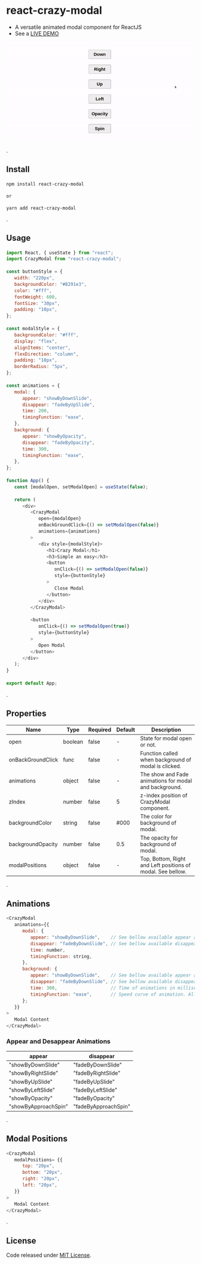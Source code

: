 # react-crazy-modal

 - A versatile animated modal component for ReactJS
 - See a [LIVE DEMO](https://hiagolf.github.io/live-demo-react-crazy-modal/)

<img src='https://raw.githubusercontent.com/hiagoLF/react-crazy-modal/main/preview/animations.gif?token=AJRARGCPR7CBC2GCBDFZYWDA7GPJO'/>

.
## Install

```shell
npm install react-crazy-modal

or

yarn add react-crazy-modal
```

.
## Usage
```js
import React, { useState } from "react";
import CrazyModal from "react-crazy-modal";

const buttonStyle = {
   width: "220px",
   backgroundColor: "#8291e3",
   color: "#fff",
   fontWeight: 600,
   fontSize: "30px",
   padding: "10px",
};

const modalStyle = {
   backgroundColor: "#fff",
   display: "flex",
   alignItems: "center",
   flexDirection: "column",
   padding: "10px",
   borderRadius: "5px",
};

const animations = {
   modal: {
      appear: "showByDownSlide",
      disappear: "fadeByUpSlide",
      time: 200,
      timingFunction: "ease",
   },
   background: {
      appear: "showByOpacity",
      disappear: "fadeByOpacity",
      time: 300,
      timingFunction: "ease",
   },
};

function App() {
   const [modalOpen, setModalOpen] = useState(false);

   return (
      <div>
         <CrazyModal
            open={modalOpen}
            onBackGroundClick={() => setModalOpen(false)}
            animations={animations}
         >
            <div style={modalStyle}>
               <h1>Crazy Modal</h1>
               <h3>Simple an easy</h3>
               <button 
                  onClick={() => setModalOpen(false)} 
                  style={buttonStyle}
               >
                  Close Modal
               </button>
            </div>
         </CrazyModal>

         <button 
            onClick={() => setModalOpen(true)}
            style={buttonStyle}
         >
            Open Modal
         </button>
      </div>
   );
}

export default App;
```

.
## Properties
| Name              | Type    | Required | Default | Description                                                 |
| ----------------- | ------- | -------- | ------- | ----------------------------------------------------------- |
| open              | boolean | false    | -       | State for modal open or not.                                |
| onBackGroundClick | func    | false    | -       | Function called when background of modal is clicked.        |
| animations        | object  | false    | -       | The show and Fade animations for modal and background.      |
| zIndex            | number  | false    | 5       | z-index position of CrazyModal component.                   |
| backgroundColor   | string  | false    | #000    | The color for background of modal.                          |
| backgroundOpacity | number  | false    | 0.5     | The opacity for background of modal.                        |
| modalPositions    | object  | false    | -       | Top, Bottom, Right and Left positions of modal. See bellow. |

.
## Animations
```js
<CrazyModal
   animations={{
      modal: {
         appear: "showByDownSlide",    // See bellow available appear animations
         disappear: "fadeByDownSlide", // See bellow available disappear animations
         time: number,
         timingFunction: string,
      },
      background: {
         appear: "showByDownSlide",    // See bellow available appear animations
         disappear: "fadeByDownSlide", // See bellow available disappear animations
         time: 300,                    // Time of animations in milliseconds
         timingFunction: "ease",       // Speed curve of animation. All css animation-timing-function are available 
      };
   }}
>
   Modal Content
</CrazyModal>
```

### Appear and Desappear Animations
| appear               | disappear            |
| -------------------- | -------------------- |
| "showByDownSlide"    | "fadeByDownSlide"    |
| "showByRightSlide"   | "fadeByRightSlide"   |
| "showByUpSlide"      | "fadeByUpSlide"      |
| "showByLeftSlide"    | "fadeByLeftSlide"    |
| "showByOpacity"      | "fadeByOpacity"      |
| "showByApproachSpin" | "fadeByApproachSpin" |

.
## Modal Positions
```js
<CrazyModal
   modalPositions= {{
      top: "20px",
      bottom: "20px",
      right: "20px",
      left: "20px",
   }}
>
   Modal Content
</CrazyModal>
```

.
## License
Code released under [MIT License](https://github.com/hiagoLF/react-crazy-modal/blob/main/LICENSE).
